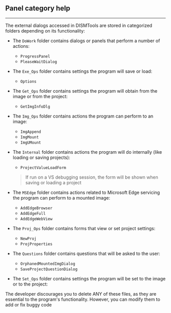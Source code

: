 ﻿## Panel category help
---

The external dialogs accessed in DISMTools are stored in categorized folders depending on its functionality:

- The `DoWork` folder contains dialogs or panels that perform a number of actions:
    - `ProgressPanel`
    - `PleaseWaitDialog`
- The `Exe_Ops` folder contains settings the program will save or load:
    - `Options`
- The `Get_Ops` folder contains settings the program will obtain from the image or from the project:
    - `GetImgInfoDlg`
- The `Img_Ops` folder contains actions the program can perform to an image:
    - `ImgAppend`
    - `ImgMount`
    - `ImgUMount`
- The `Internal` folder contains actions the program will do internally (like loading or saving projects):
    - `ProjectValueLoadForm`

    > If run on a VS debugging session, the form will be shown when saving or loading a project
- The `MSEdge` folder contains actions related to Microsoft Edge servicing the program can perform to a mounted image:
    - `AddEdgeBrowser`
    - `AddEdgeFull`
    - `AddEdgeWebView`
- The `Proj_Ops` folder contains forms that view or set project settings:
    - `NewProj`
    - `ProjProperties`
- The `Questions` folder contains questions that will be asked to the user:
    - `OrphanedMountedImgDialog`
    - `SaveProjectQuestionDialog`
- The `Set_Ops` folder contains settings the program will be set to the image or to the project:

The developer discourages you to delete ANY of these files, as they are essential to the program's functionality. However, you can modify them to add or fix buggy code